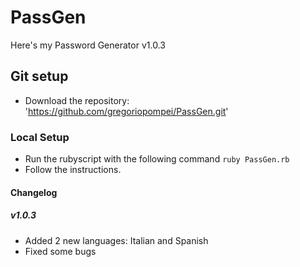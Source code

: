 # PassGen

Here's my Password Generator v1.0.3

## Git setup
* Download the repository: 'https://github.com/gregoriopompei/PassGen.git'
  
### Local Setup
* Run the rubyscript with the following command `ruby PassGen.rb`
* Follow the instructions.

#### Changelog
##### v1.0.3 
* Added 2 new languages: Italian and Spanish 
* Fixed some bugs
